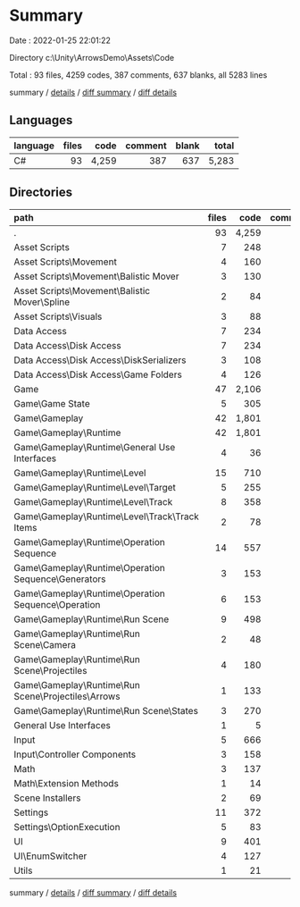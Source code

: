 # Summary

Date : 2022-01-25 22:01:22

Directory c:\Unity\ArrowsDemo\Assets\Code

Total : 93 files,  4259 codes, 387 comments, 637 blanks, all 5283 lines

summary / [details](details.md) / [diff summary](diff.md) / [diff details](diff-details.md)

## Languages
| language | files | code | comment | blank | total |
| :--- | ---: | ---: | ---: | ---: | ---: |
| C# | 93 | 4,259 | 387 | 637 | 5,283 |

## Directories
| path | files | code | comment | blank | total |
| :--- | ---: | ---: | ---: | ---: | ---: |
| . | 93 | 4,259 | 387 | 637 | 5,283 |
| Asset Scripts | 7 | 248 | 306 | 109 | 663 |
| Asset Scripts\Movement | 4 | 160 | 306 | 91 | 557 |
| Asset Scripts\Movement\Balistic Mover | 3 | 130 | 305 | 85 | 520 |
| Asset Scripts\Movement\Balistic Mover\Spline | 2 | 84 | 305 | 76 | 465 |
| Asset Scripts\Visuals | 3 | 88 | 0 | 18 | 106 |
| Data Access | 7 | 234 | 0 | 28 | 262 |
| Data Access\Disk Access | 7 | 234 | 0 | 28 | 262 |
| Data Access\Disk Access\DiskSerializers | 3 | 108 | 0 | 14 | 122 |
| Data Access\Disk Access\Game Folders | 4 | 126 | 0 | 14 | 140 |
| Game | 47 | 2,106 | 14 | 311 | 2,431 |
| Game\Game State | 5 | 305 | 3 | 44 | 352 |
| Game\Gameplay | 42 | 1,801 | 11 | 267 | 2,079 |
| Game\Gameplay\Runtime | 42 | 1,801 | 11 | 267 | 2,079 |
| Game\Gameplay\Runtime\General Use Interfaces | 4 | 36 | 0 | 6 | 42 |
| Game\Gameplay\Runtime\Level | 15 | 710 | 0 | 126 | 836 |
| Game\Gameplay\Runtime\Level\Target | 5 | 255 | 0 | 41 | 296 |
| Game\Gameplay\Runtime\Level\Track | 8 | 358 | 0 | 65 | 423 |
| Game\Gameplay\Runtime\Level\Track\Track Items | 2 | 78 | 0 | 10 | 88 |
| Game\Gameplay\Runtime\Operation Sequence | 14 | 557 | 4 | 62 | 623 |
| Game\Gameplay\Runtime\Operation Sequence\Generators | 3 | 153 | 2 | 16 | 171 |
| Game\Gameplay\Runtime\Operation Sequence\Operation | 6 | 153 | 2 | 14 | 169 |
| Game\Gameplay\Runtime\Run Scene | 9 | 498 | 7 | 73 | 578 |
| Game\Gameplay\Runtime\Run Scene\Camera | 2 | 48 | 0 | 9 | 57 |
| Game\Gameplay\Runtime\Run Scene\Projectiles | 4 | 180 | 0 | 26 | 206 |
| Game\Gameplay\Runtime\Run Scene\Projectiles\Arrows | 1 | 133 | 0 | 20 | 153 |
| Game\Gameplay\Runtime\Run Scene\States | 3 | 270 | 7 | 38 | 315 |
| General Use Interfaces | 1 | 5 | 0 | 1 | 6 |
| Input | 5 | 666 | 17 | 51 | 734 |
| Input\Controller Components | 3 | 158 | 1 | 22 | 181 |
| Math | 3 | 137 | 22 | 19 | 178 |
| Math\Extension Methods | 1 | 14 | 0 | 1 | 15 |
| Scene Installers | 2 | 69 | 1 | 9 | 79 |
| Settings | 11 | 372 | 1 | 42 | 415 |
| Settings\OptionExecution | 5 | 83 | 0 | 6 | 89 |
| UI | 9 | 401 | 25 | 66 | 492 |
| UI\EnumSwitcher | 4 | 127 | 6 | 23 | 156 |
| Utils | 1 | 21 | 1 | 1 | 23 |

summary / [details](details.md) / [diff summary](diff.md) / [diff details](diff-details.md)
